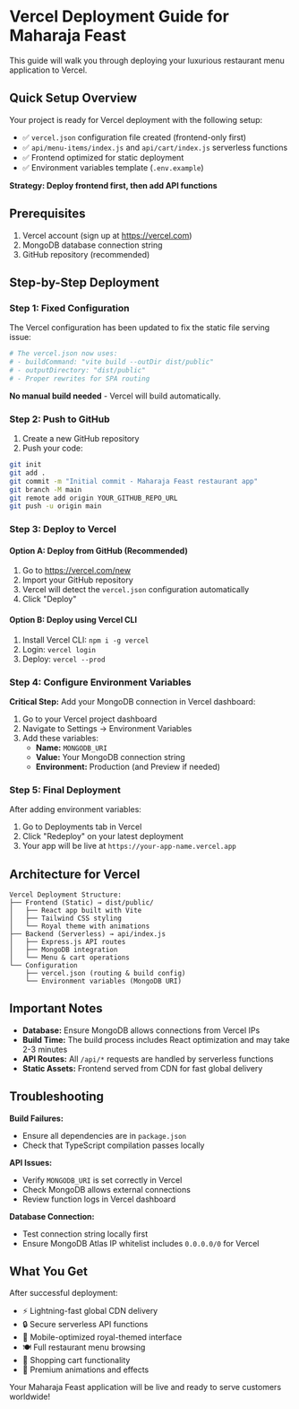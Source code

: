 # Vercel Deployment Guide for Maharaja Feast

This guide will walk you through deploying your luxurious restaurant menu application to Vercel.

## Quick Setup Overview

Your project is ready for Vercel deployment with the following setup:
- ✅ `vercel.json` configuration file created (frontend-only first)
- ✅ `api/menu-items/index.js` and `api/cart/index.js` serverless functions  
- ✅ Frontend optimized for static deployment
- ✅ Environment variables template (`.env.example`)

**Strategy: Deploy frontend first, then add API functions**

## Prerequisites

1. Vercel account (sign up at https://vercel.com)
2. MongoDB database connection string
3. GitHub repository (recommended)

## Step-by-Step Deployment

### Step 1: Fixed Configuration

The Vercel configuration has been updated to fix the static file serving issue:

```bash
# The vercel.json now uses:
# - buildCommand: "vite build --outDir dist/public"
# - outputDirectory: "dist/public"
# - Proper rewrites for SPA routing
```

**No manual build needed** - Vercel will build automatically.

### Step 2: Push to GitHub

1. Create a new GitHub repository
2. Push your code:
```bash
git init
git add .
git commit -m "Initial commit - Maharaja Feast restaurant app"
git branch -M main
git remote add origin YOUR_GITHUB_REPO_URL
git push -u origin main
```

### Step 3: Deploy to Vercel

#### Option A: Deploy from GitHub (Recommended)

1. Go to https://vercel.com/new
2. Import your GitHub repository
3. Vercel will detect the `vercel.json` configuration automatically
4. Click "Deploy"

#### Option B: Deploy using Vercel CLI

1. Install Vercel CLI: `npm i -g vercel`
2. Login: `vercel login`
3. Deploy: `vercel --prod`

### Step 4: Configure Environment Variables

**Critical Step:** Add your MongoDB connection in Vercel dashboard:

1. Go to your Vercel project dashboard
2. Navigate to Settings → Environment Variables
3. Add these variables:
   - **Name:** `MONGODB_URI`
   - **Value:** Your MongoDB connection string
   - **Environment:** Production (and Preview if needed)

### Step 5: Final Deployment

After adding environment variables:
1. Go to Deployments tab in Vercel
2. Click "Redeploy" on your latest deployment
3. Your app will be live at `https://your-app-name.vercel.app`

## Architecture for Vercel

```
Vercel Deployment Structure:
├── Frontend (Static) → dist/public/
│   ├── React app built with Vite
│   ├── Tailwind CSS styling
│   └── Royal theme with animations
├── Backend (Serverless) → api/index.js
│   ├── Express.js API routes
│   ├── MongoDB integration
│   └── Menu & cart operations
└── Configuration
    ├── vercel.json (routing & build config)
    └── Environment variables (MongoDB URI)
```

## Important Notes

- **Database:** Ensure MongoDB allows connections from Vercel IPs
- **Build Time:** The build process includes React optimization and may take 2-3 minutes
- **API Routes:** All `/api/*` requests are handled by serverless functions
- **Static Assets:** Frontend served from CDN for fast global delivery

## Troubleshooting

**Build Failures:**
- Ensure all dependencies are in `package.json`
- Check that TypeScript compilation passes locally

**API Issues:**
- Verify `MONGODB_URI` is set correctly in Vercel
- Check MongoDB allows external connections
- Review function logs in Vercel dashboard

**Database Connection:**
- Test connection string locally first
- Ensure MongoDB Atlas IP whitelist includes `0.0.0.0/0` for Vercel

## What You Get

After successful deployment:
- ⚡ Lightning-fast global CDN delivery
- 🔒 Secure serverless API functions  
- 📱 Mobile-optimized royal-themed interface
- 🍽️ Full restaurant menu browsing
- 🛒 Shopping cart functionality
- 🎨 Premium animations and effects

Your Maharaja Feast application will be live and ready to serve customers worldwide!